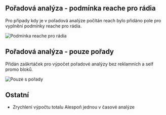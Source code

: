 ﻿---
categories: [kiwi]
layout: kiwi
---
## Pořadová analýza - podmínka reache pro rádia

Pro případy kdy je v pořadová analýze počítán reach bylo přidáno pole pro vyplnění podmínky reache pro rádia. 

![Podmínka reache pro rádia]({{site.url}}/data/poradova_reachradii.png "Podmínka reache pro rádia")


## Pořadová analýza - pouze pořady

Přidán zaškrtáček pro výpočet pořadové analýzy bez reklamních a self promo bloků.


![Pouze s pořady]({{site.url}}/data/poradova_pouzeporady.png "Pouze s pořady")

## Ostatní
<ul>
	<li>Zrychlení výpočtu totalu Alespoň jednou v časové analýze</li>
</ul>